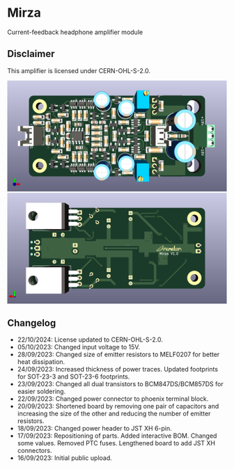 # Mirza
Current-feedback headphone amplifier module

## Disclaimer
This amplifier is licensed under CERN-OHL-S-2.0.

![Board Render Front](Showcase/Board-Render-F.png)
![Board Render Back](Showcase/Board-Render-B.png)

## Changelog
* 22/10/2024: License updated to CERN-OHL-S-2.0.
* 05/10/2023: Changed input voltage to 15V.
* 28/09/2023: Changed size of emitter resistors to MELF0207 for better heat dissipation.
* 24/09/2023: Increased thickness of power traces. Updated footprints for SOT-23-3 and SOT-23-6 footprints.
* 23/09/2023: Changed all dual transistors to BCM847DS/BCM857DS for easier soldering.
* 22/09/2023: Changed power connector to phoenix terminal block.
* 20/09/2023: Shortened board by removing one pair of capacitors and increasing the size of the other and reducing the number of emitter resistors.
* 18/09/2023: Changed power header to JST XH 6-pin.
* 17/09/2023: Repositioning of parts. Added interactive BOM. Changed some values. Removed PTC fuses. Lengthened board to add JST XH connectors.
* 16/09/2023: Initial public upload.